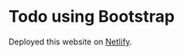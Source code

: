 # Todo using Bootstrap

Deployed this website on [Netlify](https://todo-using-bootstrap.netlify.app/).